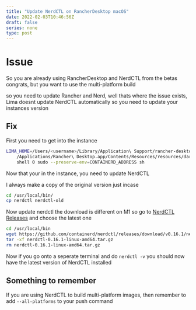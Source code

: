 ```yaml
---
title: "Update NerdCTL on RancherDesktop macOS"
date: 2022-02-03T10:46:56Z
draft: false
series: none
type: post
---
```


# Issue
So you are already using RancherDesktop and NerdCTL from the betas congrats, but you want to use the multi-platform build

so you need to update Rancher and Nerd, well thats where the issue exists, Lima doesnt update NerdCTL automatically so you need to update your instances version

## Fix
First you need to get into the instance
```sh
LIMA_HOME=/Users/<username>/Library/Application\ Support/rancher-desktop/lima \
	/Applications/Rancher\ Desktop.app/Contents/Resources/resources/darwin/lima/bin/limactl \
	shell 0 sudo --preserve-env=CONTAINERD_ADDRESS sh
```

Now that your in the instance, you need to update NerdCTL

I always make a copy of the original version just incase
```sh
cd /usr/local/bin/
cp nerdctl nerdctl-old
```

Now update nerdctl the download is different on M1 so go to [NerdCTL Releases](https://github.com/containerd/nerdctl/releases) and choose the latest one
```sh
cd /usr/local/bin
wget https://github.com/containerd/nerdctl/releases/download/v0.16.1/nerdctl-0.16.1-linux-amd64.tar.gz
tar -xf nerdctl-0.16.1-linux-amd64.tar.gz
rm nerdctl-0.16.1-linux-amd64.tar.gz
```

Now if you go onto a seperate terminal and do ``` nerdctl -v ``` you should now have the latest version of NerdCTL installed

## Something to remember
If you are using NerdCTL to build multi-platform images, then remember to add ``` --all-platforms ``` to your push command
